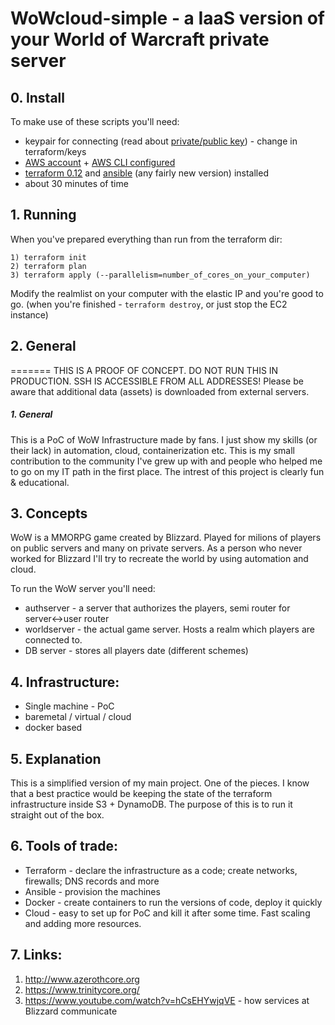 # WoWcloud-simple - a IaaS version of your World of Warcraft private server

## 0. Install
To make use of these scripts you'll need:

- keypair for connecting (read about [private/public key](https://www.digitalocean.com/community/tutorials/how-to-set-up-ssh-keys--2)) - change in terraform/keys
- [AWS account](https://aws.amazon.com/premiumsupport/knowledge-center/create-and-activate-aws-account/) + [AWS CLI configured](https://docs.aws.amazon.com/cli/latest/userguide/cli-chap-install.html)
- [terraform  0.12](https://learn.hashicorp.com/terraform/getting-started/install.html) and [ansible](https://docs.ansible.com/ansible/latest/installation_guide/intro_installation.html) (any fairly new version) installed
- about 30 minutes of time

## 1. Running
When you've prepared everything than run from the terraform dir: 
```
1) terraform init
2) terraform plan
3) terraform apply (--parallelism=number_of_cores_on_your_computer)
```

Modify the realmlist on your computer with the elastic IP and you're good to go.
(when you're finished - ```terraform destroy```, or just stop the EC2 instance)

## 2. General
=======
THIS IS A PROOF OF CONCEPT. DO NOT RUN THIS IN PRODUCTION. SSH IS ACCESSIBLE FROM ALL ADDRESSES!
Please be aware that additional data (assets) is downloaded from external servers.

##### 1. General
This is a PoC of WoW Infrastructure made by fans. I just show my skills (or their lack) in automation, cloud, containerization etc. This is my small contribution to the community I've grew up with and people who helped me to go on my IT path in the first place. The intrest of this project is clearly fun & educational.

## 3. Concepts
WoW is a MMORPG game created by Blizzard. Played for milions of players on public servers and many on private servers. As a person who never worked for Blizzard I'll try to recreate the world by using automation and cloud.

To run the WoW server you'll need:
- authserver - a server that authorizes the players, semi router for server<->user router
- worldserver - the actual game server. Hosts a realm which players are connected to.
- DB server - stores all players date (different schemes)

## 4. Infrastructure:
- Single machine - PoC
- baremetal / virtual / cloud
- docker based

## 5. Explanation
This is a simplified version of my main project. One of the pieces. I know that a best practice would be keeping the state of the terraform infrastructure inside S3 + DynamoDB. The purpose of this is to run it straight out of the box.

## 6. Tools of trade:
- Terraform - declare the infrastructure as a code; create networks, firewalls; DNS records and more
- Ansible - provision the machines
- Docker - create containers to run the versions of code, deploy it quickly
- Cloud - easy to set up for PoC and kill it after some time. Fast scaling and adding more resources. 


## 7. Links:

1) http://www.azerothcore.org
2) https://www.trinitycore.org/
3) https://www.youtube.com/watch?v=hCsEHYwjqVE - how services at Blizzard communicate